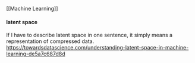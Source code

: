 [[Machine Learning]]
#### latent space
If I have to describe latent space in one sentence, it simply means a representation of compressed data. https://towardsdatascience.com/understanding-latent-space-in-machine-learning-de5a7c687d8d